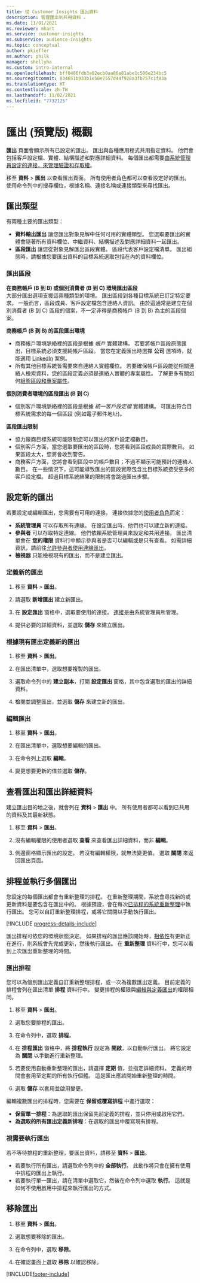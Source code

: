 ```yaml
---
title: 從 Customer Insights 匯出資料
description: 管理匯出到共用資料 。
ms.date: 11/01/2021
ms.reviewer: mhart
ms.service: customer-insights
ms.subservice: audience-insights
ms.topic: conceptual
author: pkieffer
ms.author: philk
manager: shellyha
ms.custom: intro-internal
ms.openlocfilehash: bff0486fdb3a02ecb0aa86e81abe1c506e234bc5
ms.sourcegitcommit: 834651b933b1e50e7557d44f926a3fb757c1f83a
ms.translationtype: HT
ms.contentlocale: zh-TW
ms.lasthandoff: 11/02/2021
ms.locfileid: "7732125"
---
```

# <a name="exports-preview-overview"></a>匯出 (預覽版) 概觀

**匯出** 頁面會顯示所有已設定的匯出。 匯出與各種應用程式共用指定資料。 他們會包括客戶設定檔、實體、結構描述和對應詳細資料。 每個匯出都需要[由系統管理員設定的連接，來管理驗證和存取權](connections.md)。

移至 **資料** > **匯出** 以查看匯出頁面。 所有使用者角色都可以查看設定好的匯出。 使用命令列中的搜尋欄位，根據名稱、連接名稱或連接類型來尋找匯出。

## <a name="export-types"></a>匯出類型

有兩種主要的匯出類型：  

- **資料輸出匯出** 讓您匯出對象見解中任何可用的實體類型。 您選取要匯出的實體會隨著所有資料欄位、中繼資料、結構描述及對應詳細資料一起匯出。 
- **區段匯出** 讓您從對象見解匯出區段實體。 區段代表客戶設定檔清單。 匯出組態時，請根據您要匯出資料的目標系統選取包括在內的資料欄位。 

### <a name="export-segments"></a>匯出區段

**在商務帳戶 (B 到 B) 或個別消費者 (B 到 C) 環境匯出區段**  
大部分匯出選項支援這兩種類型的環境。 匯出區段到各種目標系統已訂定特定要求。 一般而言，區段成員、客戶設定檔包含連絡人資訊。 由於這通常是建立在個別消費者 (B 到 C) 區段的個案，不一定非得是商務帳戶 (B 到 B) 為主的區段個案。 

**商務帳戶 (B 到 B) 的區段匯出環境**  
- 商務帳戶環境脈絡裡的區段是根據 *帳戶* 實體建構。 若要將帳戶區段原態匯出，目標系統必須支援純帳戶區段。 當您在定義匯出時選擇 **公司** 選項時，就能適用 [LinkedIn](export-linkedin-ads.md) 案例。
- 所有其他目標系統皆需要來自連絡人實體欄位。 若要確保帳戶區段能從相關連絡人檢索資料，您的區段定義必須是連絡人實體的專案屬性。 了解更多有關如何[組態區段和專案屬性](segment-builder.md)。

**個別消費者環境的區段匯出 (B 到 C)**  
- 個別客戶環境脈絡裡的區段是根據 *統一客戶設定檔* 實體建構。 可匯出符合目標系統需求的每一個區段 (例如電子郵件地址)。

**區段匯出限制**  
- 協力廠商目標系統可能限制您可以匯出的客戶設定檔數目。 
- 個別客戶方面，當您選取要匯出的區段時，您將看到區段成員的實際數目。 如果區段太大，您將會收到警告。 
- 商務客戶方面，您將會看到區段中的帳戶數目；不過不顯示可能預計的連絡人數目。 在一些情況下，這可能導致匯出的區段實際包含比目標系統接受更多的客戶設定檔。 超過目標系統結果的限制將會跳過匯出步驟。 

## <a name="set-up-a-new-export"></a>設定新的匯出  
若要設定或編輯匯出，您需要有可用的連接。 連接依據您的[使用者角色](permissions.md)而定：
- **系統管理員** 可以存取所有連線。 在設定匯出時，他們也可以建立新的連接。
- **參與者** 可以存取特定連線。 他們依賴系統管理員來設定和共用連接。 匯出清單會在 **您的權限** 資料行中顯示參與者是否可以編輯或是只有查看。 如需詳細資訊，請前往[允許參與者使用連線匯出](connections.md#allow-contributors-to-use-a-connection-for-exports)。
- **檢視器** 只能檢視現有的匯出，而不是建立匯出。

### <a name="define-a-new-export"></a>定義新的匯出

1. 移至 **資料** > **匯出**。

1. 請選取 **新增匯出** 建立新匯出。

1. 在 **設定匯出** 窗格中，選取要使用的連接。 [連接](connections.md)是由系統管理員所管理。 

1. 提供必要的詳細資料，並選取 **儲存** 來建立匯出。

### <a name="define-a-new-export-based-on-an-existing-export"></a>根據現有匯出定義新的匯出

1. 移至 **資料** > **匯出**。

1. 在匯出清單中，選取想要複製的匯出。

1. 選取命令列中的 **建立副本**，打開 **設定匯出** 窗格，其中包含選取的匯出的詳細資料。

1. 檢閱並調整匯出，並選取 **儲存** 來建立新的匯出。

### <a name="edit-an-export"></a>編輯匯出

1. 移至 **資料** > **匯出**。

1. 在匯出清單中，選取想要編輯的匯出。

1. 在命令列上選取 **編輯**。

1. 變更想要更新的值並選取 **儲存**。

## <a name="view-exports-and-export-details"></a>查看匯出和匯出詳細資料

建立匯出目的地之後，就會列在 **資料** > **匯出** 中。 所有使用者都可以看到已共用的資料及其最新狀態。

1. 移至 **資料** > **匯出**。

1. 沒有編輯權限的使用者選取 **查看** 來查看匯出詳細資料，而非 **編輯**。

1. 側邊窗格顯示匯出的設定。 若沒有編輯權限，就無法變更值。 選取 **關閉** 來返回匯出頁面。

## <a name="schedule-and-run-exports"></a>排程並執行多個匯出

您設定的每個匯出都會有重新整理的排程。 在重新整理期間，系統會尋找新的或更新資料是要包含在匯出中的。 根據預設，會在每次[已排程的系統重新整理](system.md#schedule-tab)中執行匯出。 您可以自訂重新整理排程，或將它關閉以手動執行匯出。

[!INCLUDE [progress-details-include](../includes/progress-details-pane.md)]

匯出排程可依您的環境狀態決定。 如果排程的匯出應該開始時，[相依性](system.md#refresh-processes)有更新正在進行，則系統會先完成更新，然後執行匯出。 在 **重新整理** 資料行中，您可以看到上次匯出重新整理的時間。

### <a name="schedule-exports"></a>匯出排程

您可以為個別匯出定義自訂重新整理排程，或一次為複數匯出定義。 目前定義的排程會列在匯出清單 **排程** 資料行中。 變更排程的權限與[編輯與定義匯出](export-destinations.md#set-up-a-new-export)的權限相同。 

1. 移至 **資料** > **匯出**。

1. 選取您要排程的匯出。

1. 在命令列中，選取 **排程**。

1. 在 **排程匯出** 窗格中，將 **排程執行** 設定為 **開啟**，以自動執行匯出。 將它設定為 **關閉** 以手動進行重新整理。

1. 若要使用自動重新整理的匯出，請選擇 **定期** 值，並指定詳細資料。 定義的時間會套用至定期的所有執行個體。 這是匯出應該開始重新整理的時間。

1. 選取 **儲存** 以套用並啟用變更。

編輯複數匯出的排程時，您需要在 **保留或覆寫排程** 中進行選取：
- **保留單一排程**：為選取的匯出保留先前定義的排程，並只停用或啟用它們。
- **為選取的所有匯出定義新排程**：在選取的匯出中覆寫現有排程。

### <a name="run-exports-on-demand"></a>視需要執行匯出

若不等待排程的重新整理，要匯出資料，請移至 **資料** > **匯出**。

- 若要執行所有匯出，請選取命令列中的 **全部執行**。 此動作將只會在擁有使用中排程的匯出上執行。
- 若要執行單一匯出，請在清單中選取它，然後在命令列中選取 **執行**。 這就是如何不使用啟用中排程來執行匯出的方式。 

## <a name="remove-an-export"></a>移除匯出

1. 移至 **資料** > **匯出**。

1. 選取想要移除的匯出。

1. 在命令列中，選取 **移除**。

1. 在確認畫面上選取 **移除** 以確認移除。


[!INCLUDE[footer-include](../includes/footer-banner.md)]
